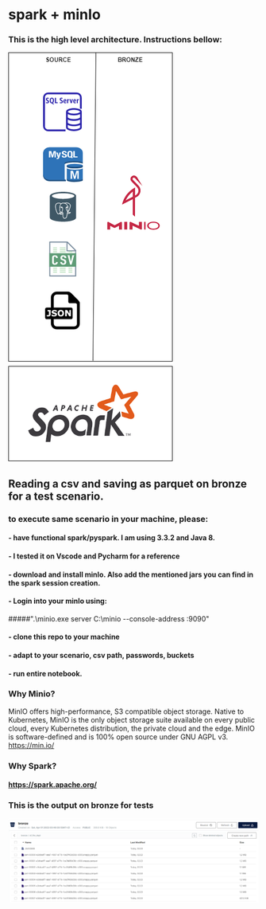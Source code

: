 # spark + minIo
### This is the high level architecture. Instructions bellow:
![Screenshot](Spark+Minio.png)

## Reading a csv and saving as parquet on bronze for a test scenario.
### to execute same scenario in your machine, please:
#### - have functional spark/pyspark. I am using 3.3.2 and Java 8.
#### - I tested it on Vscode and Pycharm for a reference
#### - download and install minIo. Also add the mentioned jars you can find in the spark session creation.
#### - Login into your minIo using: 
#####".\minio.exe server C:\minio --console-address :9090"
#### - clone this repo to your machine
#### - adapt to your scenario, csv path, passwords, buckets
#### - run entire notebook.


### Why Minio?
MinIO offers high-performance, S3 compatible object storage. Native to
Kubernetes, MinIO is the only object storage suite available on every public
cloud, every Kubernetes distribution, the private cloud and the edge. MinIO
is software-defined and is 100% open source under GNU AGPL v3.
https://min.io/

### Why Spark?
#### https://spark.apache.org/





### This is the output on bronze for tests
![Screenshot](output-bronze.png)


